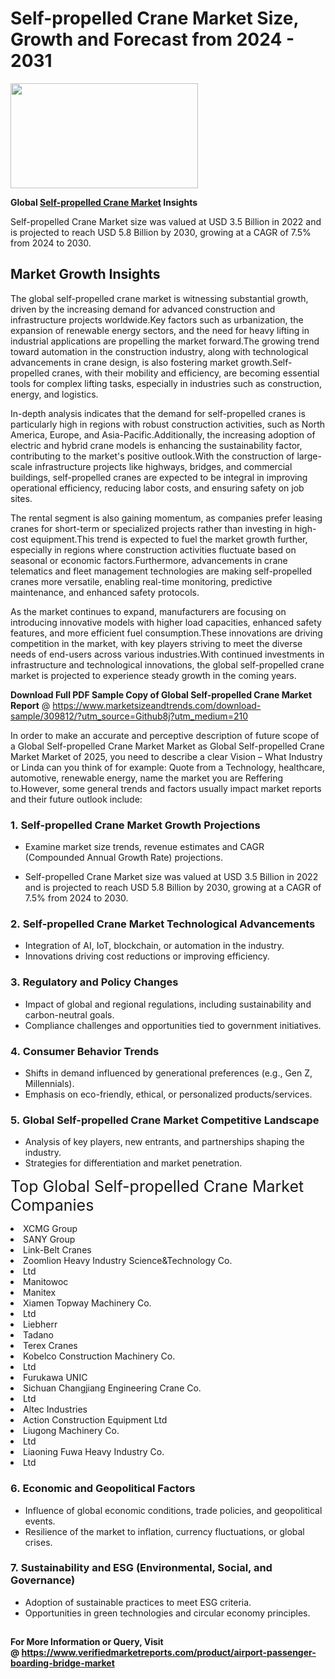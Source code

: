 <H1>Self-propelled Crane Market Size, Growth and Forecast from 2024 - 2031</H1><img class="aligncenter size-medium wp-image-584254" src="https://thirdeyenews.in/wp-content/uploads/2024/09/Global-Market-Research-300x168.jpeg" alt="" width="300" height="168" /><p><strong>Global&nbsp;<a href="https://www.marketsizeandtrends.com/download-sample/309812/?utm_source=Github8j?utm_medium=210">Self-propelled Crane Market</a> Insights</strong></p><p>Self-propelled Crane Market size was valued at USD 3.5 Billion in 2022 and is projected to reach USD 5.8 Billion by 2030, growing at a CAGR of 7.5% from 2024 to 2030.</p><p><h2>Market Growth Insights</h2> <p>The global self-propelled crane market is witnessing substantial growth, driven by the increasing demand for advanced construction and infrastructure projects worldwide.Key factors such as urbanization, the expansion of renewable energy sectors, and the need for heavy lifting in industrial applications are propelling the market forward.The growing trend toward automation in the construction industry, along with technological advancements in crane design, is also fostering market growth.Self-propelled cranes, with their mobility and efficiency, are becoming essential tools for complex lifting tasks, especially in industries such as construction, energy, and logistics.</p> <p>In-depth analysis indicates that the demand for self-propelled cranes is particularly high in regions with robust construction activities, such as North America, Europe, and Asia-Pacific.Additionally, the increasing adoption of electric and hybrid crane models is enhancing the sustainability factor, contributing to the market's positive outlook.With the construction of large-scale infrastructure projects like highways, bridges, and commercial buildings, self-propelled cranes are expected to be integral in improving operational efficiency, reducing labor costs, and ensuring safety on job sites.</p> <p>The rental segment is also gaining momentum, as companies prefer leasing cranes for short-term or specialized projects rather than investing in high-cost equipment.This trend is expected to fuel the market growth further, especially in regions where construction activities fluctuate based on seasonal or economic factors.Furthermore, advancements in crane telematics and fleet management technologies are making self-propelled cranes more versatile, enabling real-time monitoring, predictive maintenance, and enhanced safety protocols.</p> <p>As the market continues to expand, manufacturers are focusing on introducing innovative models with higher load capacities, enhanced safety features, and more efficient fuel consumption.These innovations are driving competition in the market, with key players striving to meet the diverse needs of end-users across various industries.With continued investments in infrastructure and technological innovations, the global self-propelled crane market is projected to experience steady growth in the coming years.</p> <p><span class=""><strong>Download Full PDF Sample Copy of Global Self-propelled Crane Market Report</strong> @ <a href="https://www.marketsizeandtrends.com/download-sample/309812/?utm_source=Github8j?utm_medium=210" target="_blank">https://www.marketsizeandtrends.com/download-sample/309812/?utm_source=Github8j?utm_medium=210</a></span></p><p>In order to make an accurate and perceptive description of future scope of a Global&nbsp;Self-propelled Crane Market Market as Global&nbsp;Self-propelled Crane Market Market of 2025, you need to describe a clear Vision &ndash; What Industry or Linda can you think of for example: Quote from a Technology, healthcare, automotive, renewable energy, name the market you are Reffering to.However, some general trends and factors usually impact market reports and their future outlook include:</p><h3>1.&nbsp;<strong>Self-propelled Crane Market Growth Projections</strong></h3><ul><li>Examine market size trends, revenue estimates and CAGR (Compounded Annual Growth Rate) projections.</li><li><p>Self-propelled Crane Market size was valued at USD 3.5 Billion in 2022 and is projected to reach USD 5.8 Billion by 2030, growing at a CAGR of 7.5% from 2024 to 2030.</p></li></ul><h3>2.&nbsp;<strong>Self-propelled Crane Market Technological Advancements</strong></h3><ul><li>Integration of AI, IoT, blockchain, or automation in the industry.</li><li>Innovations driving cost reductions or improving efficiency.</li></ul><h3>3.&nbsp;<strong>Regulatory and Policy Changes</strong></h3><ul><li>Impact of global and regional regulations, including sustainability and carbon-neutral goals.</li><li>Compliance challenges and opportunities tied to government initiatives.</li></ul><h3>4.&nbsp;<strong>Consumer Behavior Trends</strong></h3><ul><li>Shifts in demand influenced by generational preferences (e.g., Gen Z, Millennials).</li><li>Emphasis on eco-friendly, ethical, or personalized products/services.</li></ul><h3>5.&nbsp;<strong>Global Self-propelled Crane Market Competitive Landscape</strong></h3><ul><li>Analysis of key players, new entrants, and partnerships shaping the industry.</li><li>Strategies for differentiation and market penetration.</li></ul><p data-pm-slice="1 1 []"><span style="color: inherit; font-family: inherit; font-size: 25px;">Top Global Self-propelled Crane Market Companies</span></p><div class="" data-test-id=""><p><li>XCMG Group</li><li> SANY Group</li><li> Link-Belt Cranes</li><li> Zoomlion Heavy Industry Science&Technology Co.</li><li> Ltd</li><li> Manitowoc</li><li> Manitex</li><li> Xiamen Topway Machinery Co.</li><li> Ltd</li><li> Liebherr</li><li> Tadano</li><li> Terex Cranes</li><li> Kobelco Construction Machinery Co.</li><li> Ltd</li><li> Furukawa UNIC</li><li> Sichuan Changjiang Engineering Crane Co.</li><li> Ltd</li><li> Altec Industries</li><li> Action Construction Equipment Ltd</li><li> Liugong Machinery Co.</li><li> Ltd</li><li> Liaoning Fuwa Heavy Industry Co.</li><li> Ltd</li></p></div><h3>6.&nbsp;<strong>Economic and Geopolitical Factors</strong></h3><ul><li>Influence of global economic conditions, trade policies, and geopolitical events.</li><li>Resilience of the market to inflation, currency fluctuations, or global crises.</li></ul><h3>7.&nbsp;<strong>Sustainability and ESG (Environmental, Social, and Governance)</strong></h3><ul><li>Adoption of sustainable practices to meet ESG criteria.</li><li>Opportunities in green technologies and circular economy principles.</li></ul><h2><strong style="font-size: 14px;">For More Information or Query, Visit @&nbsp;</strong><a style="background-color: #ffffff; font-size: 14px;" href="https://www.marketsizeandtrends.com/report/self-propelled-crane-market/" target="_blank">https://www.verifiedmarketreports.com/product/airport-passenger-boarding-bridge-market</a></h2>